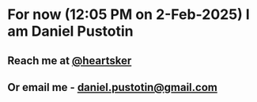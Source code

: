 # For now (12:05 PM on  2-Feb-2025) I am Daniel Pustotin
## Reach me at [@heartsker](https://t.me/heartsker)
## Or email me - daniel.pustotin@gmail.com
